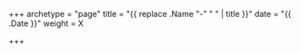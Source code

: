 +++
archetype = "page"
title = "{{ replace .Name "-" " " | title }}"
date = "{{ .Date }}"
weight = X

+++

